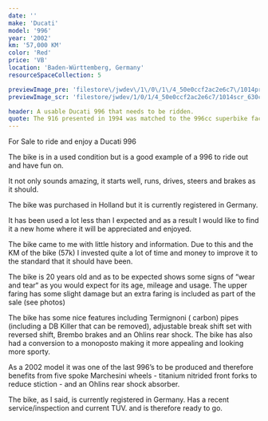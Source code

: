 ```yaml
---
date: ''
make: 'Ducati'
model: '996'
year: '2002'
km: '57,000 KM'
color: 'Red'
price: 'VB'
location: 'Baden-Württemberg, Germany'
resourceSpaceCollection: 5

previewImage_pre: 'filestore\/jwdev\/1\/0\/1\/4_50e0ccf2ac2e6c7\/1014pre_8b8cbd01bb0e4e7.jpg?v=1632567378'
previewImage_scr: 'filestore/jwdev/1/0/1/4_50e0ccf2ac2e6c7/1014scr_630cb2b95f16fdd.jpg?v=1632567378'

header: A usable Ducati 996 that needs to be ridden. 
quote: The 916 presented in 1994 was matched to the 996cc superbike factory racer from 1999, Carl Fogarty won the 1998 superbike world title on this bike. The Ducati 996 was born. With several improvements and about 10 hp more than the 916, this is again a super sports machine. According to many it is the most beautiful bike ever built and already a true classic. But more than that, it's a pleasure to drive. Great roadholding and razor sharp steering characterise the 996.
---
```


For Sale to ride and enjoy a Ducati 996

The bike is in a used condition but is a good example of a 996 to ride out and have fun on. 

It not only  sounds amazing, it starts well, runs, drives, steers and brakes as it should.

The bike was purchased in Holland but it is currently registered in Germany.

It has been used a lot less than I expected and as a result I would like to find it a new home where it will be appreciated and enjoyed.

The bike came to me with little history and information. Due to this and the KM of the bike (57k) I invested quite a lot of time and money to improve it to the standard that it should have been.
<!-- Some of the work including: 
- Full Service
- Lubricants and auxiliaries, sealing rings, gaskets, various screws, nuts etc. 
- Oil/filter change (Motul 300V Factory 15W50)
- Petrol Filter
- Air Filter (Pipercross performance)
- Spark plugs (CHAMPION RA59GC)
- Coolent change (MOTUL Motocool)
- Timing Belt
- New tyres, Michelin Pilot Power, front (120/70ZR17 and rear 1(80/55ZR17)
- Fork Seals
- BOS silencer insert 748-998  -->

The bike is 20 years old and as to be expected shows some signs of “wear and tear“ as you would expect for its age, mileage and usage. The upper faring has some slight damage but an extra faring is included as part of the sale (see photos)

The bike has some nice features including Termignoni ( carbon) pipes (including a DB Killer that can be removed), adjustable break shift set with reversed shift, Brembo brakes and an Ohlins rear shock. The bike has also had a conversion to a monoposto making it more appealing and looking more sporty.

As a 2002 model it was one of the last 996’s to be produced and therefore benefits from five spoke Marchesini wheels - titanium nitrided front forks to reduce stiction - and an Ohlins rear shock absorber.

<!-- I welcome visual inspection of this 20 year old super bike so that you can be satisfied that it fully meets your expectations. -->
<!-- Being from 2002, It's one of the last 996's to be produced therefore benefiting from:
- Marchesini wheels (introducing a new five-spoke scheme)
- Front forks were being titanium nitrided to reduce stiction. 
- Rear shock absorber change from a Showa to Öhlins. -->

The bike, as I said, is currently registered in Germany. Has a recent service/inspection and current TUV. and is therefore ready to go.